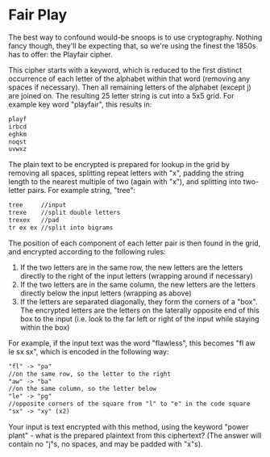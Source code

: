 # Fair Play

The best way to confound would-be snoops is to use cryptography. Nothing fancy though, they'll be expecting that, so we're using the finest the 1850s has to offer: the Playfair cipher.

This cipher starts with a keyword, which is reduced to the first distinct occurrence of each letter of the alphabet within that word (removing any spaces if necessary). Then all remaining letters of the alphabet (except j) are joined on. The resulting 25 letter string is cut into a 5x5 grid. For example key word "playfair", this results in:

```txt
playf
irbcd
eghkm
noqst
uvwxz
```


The plain text to be encrypted is prepared for lookup in the grid by removing all spaces, splitting repeat letters with "x", padding the string length to the nearest multiple of two (again with "x"), and splitting into two-letter pairs. For example string, "tree":

```txt
tree     //input
trexe    //split double letters
trexex   //pad
tr ex ex //split into bigrams
```

The position of each component of each letter pair is then found in the grid, and encrypted according to the following rules:

1. If the two letters are in the same row, the new letters are the letters directly to the right of the input letters (wrapping around if necessary)
2. If the two letters are in the same column, the new letters are the letters directly below the input letters (wrapping as above)
3. If the letters are separated diagonally, they form the corners of a "box". The encrypted letters are the letters on the laterally opposite end of this box to the input (i.e. look to the far left or right of the input while staying within the box)

For example, if the input text was the word "flawless", this becomes "fl aw le sx sx", which is encoded in the following way:

```txt
"fl" -> "pa"
//on the same row, so the letter to the right
"aw" -> "ba"
//on the same column, so the letter below
"le" -> "pg"
//opposite corners of the square from "l" to "e" in the code square
"sx" -> "xy" (x2)
```

Your input is text encrypted with this method, using the keyword "power plant" - what is the prepared plaintext from this ciphertext? (The answer will contain no "j"s, no spaces, and may be padded with "x"s).
